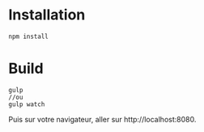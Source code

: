 # Installation

    npm install

# Build

    gulp
    //ou
    gulp watch

Puis sur votre navigateur, aller sur http://localhost:8080.
